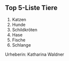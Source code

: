 ## Top 5-Liste Tiere
1. Katzen
2. Hunde
3. Schildkröten
4. Hase
5. Fische
6. Schlange

Urheberin: Katharina Waldner
